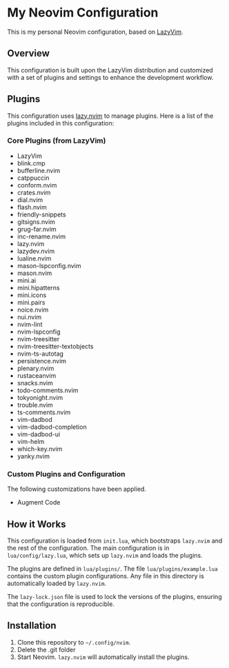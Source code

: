 # My Neovim Configuration

This is my personal Neovim configuration, based on [LazyVim](https://github.com/LazyVim/LazyVim).

## Overview

This configuration is built upon the LazyVim distribution and customized with a set of plugins and settings to enhance the development workflow.

## Plugins

This configuration uses [lazy.nvim](https://github.com/folke/lazy.nvim) to manage plugins. Here is a list of the plugins included in this configuration:

### Core Plugins (from LazyVim)

* LazyVim
* blink.cmp 
* bufferline.nvim
* catppuccin 
* conform.nvim 
* crates.nvim 
* dial.nvim 
* flash.nvim
* friendly-snippets 
* gitsigns.nvim 
* grug-far.nvim 
* inc-rename.nvim 
* lazy.nvim
* lazydev.nvim 
* lualine.nvim
* mason-lspconfig.nvim 
* mason.nvim 
* mini.ai
* mini.hipatterns 
* mini.icons 
* mini.pairs
* noice.nvim
* nui.nvim
* nvim-lint
* nvim-lspconfig 
* nvim-treesitter
* nvim-treesitter-textobjects
* nvim-ts-autotag 
* persistence.nvim
* plenary.nvim
* rustaceanvim 
* snacks.nvim
* todo-comments.nvim
* tokyonight.nvim
* trouble.nvim
* ts-comments.nvim
* vim-dadbod 
* vim-dadbod-completion 
* vim-dadbod-ui 
* vim-helm 
* which-key.nvim
* yanky.nvim

 ### Custom Plugins and Configuration

The following customizations have been applied.

* Augment Code 

## How it Works

This configuration is loaded from `init.lua`, which bootstraps `lazy.nvim` and the rest of the configuration. The main configuration is in `lua/config/lazy.lua`, which sets up `lazy.nvim` and loads the plugins.

The plugins are defined in `lua/plugins/`. The file `lua/plugins/example.lua` contains the custom plugin configurations. Any file in this directory is automatically loaded by `lazy.nvim`.

The `lazy-lock.json` file is used to lock the versions of the plugins, ensuring that the configuration is reproducible.

## Installation

1.  Clone this repository to `~/.config/nvim`.
2.  Delete the .git folder
3.  Start Neovim. `lazy.nvim` will automatically install the plugins.
